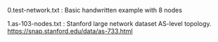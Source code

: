 0.test-network.txt : 
Basic handwritten example with 8 nodes

1.as-103-nodes.txt : 
Stanford large network dataset AS-level topology. https://snap.stanford.edu/data/as-733.html